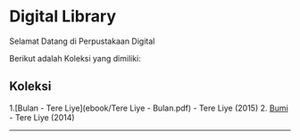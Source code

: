 # Digital Library

Selamat Datang di Perpustakaan Digital

Berikut adalah Koleksi yang dimiliki:
## Koleksi

1.[Bulan - Tere Liye](ebook/Tere Liye - Bulan.pdf) - Tere Liye (2015)
2. [Bumi](ebook/Bumi-TereLiye.pdf) - Tere Liye (2014)

---
